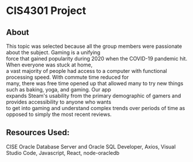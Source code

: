 # CIS4301 Project  

## About
This topic was selected because all the group members were passionate about the subject. Gaming is a unifying\
force that gained popularity during 2020 when the COVID-19 pandemic hit. When everyone was stuck at home,\
a vast majority of people had access to a computer with functional processing speed. With commute time reduced for\
many, there was free time opened up that allowed many to try new things such as baking, yoga, and gaming. Our app\
expands Steam's usability from the primary demographic of gamers and provides accessibility to anyone who wants\
to get into gaming and understand complex trends over periods of time as opposed to simply the most recent reviews.

## Resources Used:
CISE Oracle Database Server and Oracle SQL Developer, Axios, Visual Studio Code, Javascript, React, node-oracledb
